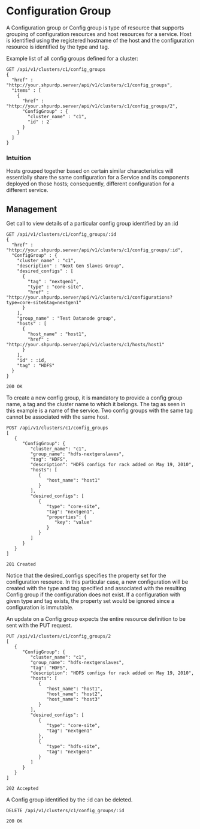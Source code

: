 <!---
Licensed to the Apache Software Foundation (ASF) under one or more
contributor license agreements. See the NOTICE file distributed with
this work for additional information regarding copyright ownership.
The ASF licenses this file to You under the Apache License, Version 2.0
(the "License"); you may not use this file except in compliance with
the License. You may obtain a copy of the License at

http://www.apache.org/licenses/LICENSE-2.0

Unless required by applicable law or agreed to in writing, software
distributed under the License is distributed on an "AS IS" BASIS,
WITHOUT WARRANTIES OR CONDITIONS OF ANY KIND, either express or implied.
See the License for the specific language governing permissions and
limitations under the License.
-->

# Configuration Group
A Configuration group or Config group is type of resource that supports grouping of configuration resources and host resources for a service.
Host is identified using the registered hostname of the host and the configuration resource is identified by the type and tag.

Example list of all config groups defined for a cluster:

    GET /api/v1/clusters/c1/config_groups
    {
      "href" : "http://your.shpurdp.server/api/v1/clusters/c1/config_groups",
      "items" : [
        {
          "href" : "http://your.shpurdp.server/api/v1/clusters/c1/config_groups/2",
          "ConfigGroup" : {
            "cluster_name" : "c1",
            "id" : 2
          }
        }
      ]
    }

### Intuition
Hosts grouped together based on certain similar characteristics will essentially share the same configuration for a Service and its components deployed on those hosts; consequently, different configuration for a different service.

## Management
Get call to view details of a particular config group identified by an :id

    GET /api/v1/clusters/c1/config_groups/:id
    {
      "href" : "http://your.shpurdp.server/api/v1/clusters/c1/config_groups/:id",
      "ConfigGroup" : {
        "cluster_name" : "c1",
        "description" : "Next Gen Slaves Group",
        "desired_configs" : [
          {
            "tag" : "nextgen1",
            "type" : "core-site",
            "href" : "http://your.shpurdp.server/api/v1/clusters/c1/configurations?type=core-site&tag=nextgen1"
          }
        ],
        "group_name" : "Test Datanode group",
        "hosts" : [
          {
            "host_name" : "host1",
            "href" : "http://your.shpurdp.server/api/v1/clusters/c1/hosts/host1"
          }
        ],
        "id" : :id,
        "tag" : "HDFS"
      }
    }

    200 OK

To create a new config group, it is mandatory to provide a config group name, a tag and the cluster name to which it belongs.
The tag as seen in this example is a name of the service. Two config groups with the same tag cannot be associated with the same host.

    POST /api/v1/clusters/c1/config_groups
    [
       {
          "ConfigGroup": {
             "cluster_name": "c1",
             "group_name": "hdfs-nextgenslaves",
             "tag": "HDFS",
             "description": "HDFS configs for rack added on May 19, 2010",
             "hosts": [
                {
                   "host_name": "host1"
                }
             ],
             "desired_configs": [
                {
                   "type": "core-site",
                   "tag": "nextgen1",
                   "properties": {
                      "key": "value"
                   }
                }
             ]
          }
       }
    ]

    201 Created

Notice that the desired_configs specifies the property set for the configuration resource. In this particular case, a new configuration will be created with the type and tag specified and associated with the resulting Config group if the configuration does not exist.
If a configuration with given type and tag exists, the property set would be ignored since a configuration is immutable.

An update on a Config group expects the entire resource definition to be sent with the PUT request.

    PUT /api/v1/clusters/c1/config_groups/2
    [
       {
          "ConfigGroup": {
             "cluster_name": "c1",
             "group_name": "hdfs-nextgenslaves",
             "tag": "HDFS",
             "description": "HDFS configs for rack added on May 19, 2010",
             "hosts": [
                {
                   "host_name": "host1",
                   "host_name": "host2",
                   "host_name": "host3"
                }
             ],
             "desired_configs": [
                {
                   "type": "core-site",
                   "tag": "nextgen1"
                },
                {
                   "type": "hdfs-site",
                   "tag": "nextgen1"
                }
             ]
          }
       }
    ]

    202 Accepted

A Config group identified by the :id can be deleted.

    DELETE /api/v1/clusters/c1/config_groups/:id

    200 OK